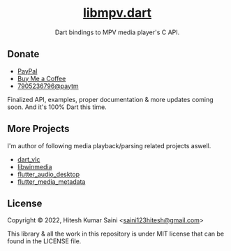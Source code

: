 <h1 align='center'><a href='https://github.com/alexmercerind/libmpv.dart'>libmpv.dart</a></h1>
<p align='center'>Dart bindings to MPV media player's C API.</p>


## Donate

- [PayPal](https://paypal.me/alexmercerind)
- [Buy Me a Coffee](https://www.buymeacoffee.com/alexmercerind)
- [7905236796@paytm](#)

Finalized API, examples, proper documentation & more updates coming soon. And it's 100% Dart this time.

## More Projects

I'm author of following media playback/parsing related projects aswell.

- [dart_vlc](https://github.com/alexmercerind/dart_vlc)
- [libwinmedia](https://github.com/harmonoid/libwinmedia)
- [flutter_audio_desktop](https://github.com/alexmercerind/flutter_audio_desktop)
- [flutter_media_metadata](https://github.com/harmonoid/flutter_media_metadata)

## License

Copyright © 2022, Hitesh Kumar Saini <<saini123hitesh@gmail.com>>

This library & all the work in this repository is under MIT license that can be found in the LICENSE file.
